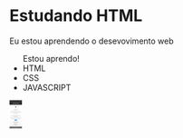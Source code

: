 <h1>Estudando HTML</h1>
<p>Eu estou aprendendo o desevovimento web</p>

<ul> Estou aprendo!
  <li>HTML</li>
  <li>CSS</li>
  <li>JAVASCRIPT</li>
</ul>
<img src="estudo/3.jpg" alt="HTML e Web Design" widht="50"  height="50" >
